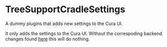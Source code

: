 # TreeSupportCradleSettings
A dummy plugins that adds new settings to the Cura UI.

It only adds the settings to the Cura UI. Without the correspoding backend changes found [here](https://github.com/ThomasRahm/CuraEngine/blob/tree_support_2_cradle_readme/README.md) this will do nothing.
